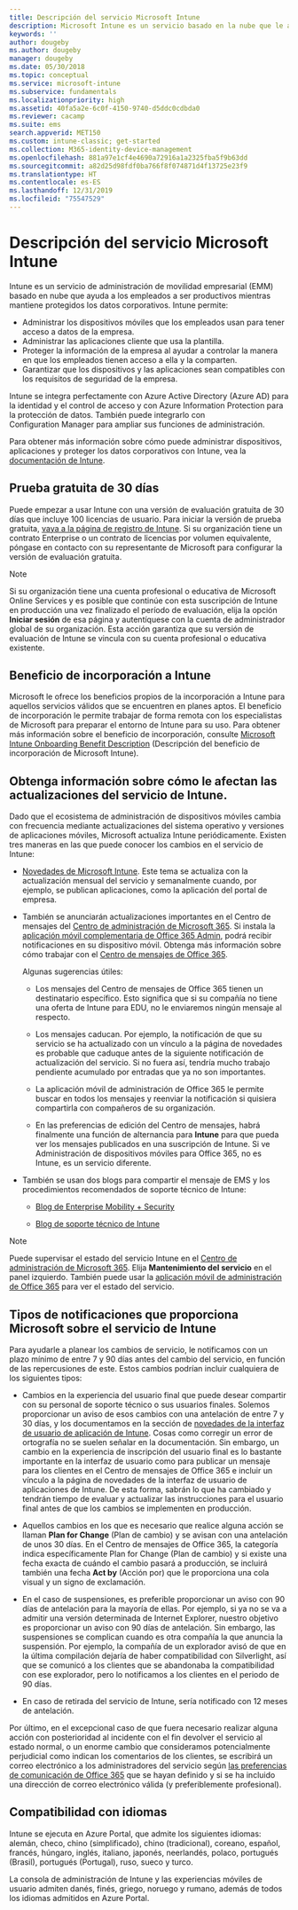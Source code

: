 ```yaml
---
title: Descripción del servicio Microsoft Intune
description: Microsoft Intune es un servicio basado en la nube que le ayuda a administrar dispositivos Windows, iOS, Mac OS X, Android y Windows Mobile.
keywords: ''
author: dougeby
ms.author: dougeby
manager: dougeby
ms.date: 05/30/2018
ms.topic: conceptual
ms.service: microsoft-intune
ms.subservice: fundamentals
ms.localizationpriority: high
ms.assetid: 40fa5a2e-6c0f-4150-9740-d5ddc0cdbda0
ms.reviewer: cacamp
ms.suite: ems
search.appverid: MET150
ms.custom: intune-classic; get-started
ms.collection: M365-identity-device-management
ms.openlocfilehash: 881a97e1cf4e4690a72916a1a2325fba5f9b63dd
ms.sourcegitcommit: a82d25d98fdf0ba766f8f074871d4f13725e23f9
ms.translationtype: HT
ms.contentlocale: es-ES
ms.lasthandoff: 12/31/2019
ms.locfileid: "75547529"
---
```

# <a name="microsoft-intune-service-description"></a>Descripción del servicio Microsoft Intune

Intune es un servicio de administración de movilidad empresarial (EMM) basado en nube que ayuda a los empleados a ser productivos mientras mantiene protegidos los datos corporativos. Intune permite:
* Administrar los dispositivos móviles que los empleados usan para tener acceso a datos de la empresa.
* Administrar las aplicaciones cliente que usa la plantilla.
* Proteger la información de la empresa al ayudar a controlar la manera en que los empleados tienen acceso a ella y la comparten.
* Garantizar que los dispositivos y las aplicaciones sean compatibles con los requisitos de seguridad de la empresa.

Intune se integra perfectamente con Azure Active Directory (Azure AD) para la identidad y el control de acceso y con Azure Information Protection para la protección de datos. También puede integrarlo con Configuration Manager para ampliar sus funciones de administración.

Para obtener más información sobre cómo puede administrar dispositivos, aplicaciones y proteger los datos corporativos con Intune, vea la [documentación de Intune](../index.yml).

## <a name="30-day-free-trial"></a>Prueba gratuita de 30 días
Puede empezar a usar Intune con una versión de evaluación gratuita de 30 días que incluye 100 licencias de usuario. Para iniciar la versión de prueba gratuita, [vaya a la página de registro de Intune](https://admin.microsoft.com/Signup/Signup.aspx?OfferId=40BE278A-DFD1-470a-9EF7-9F2596EA7FF9&dl=INTUNE_A&ali=1#0%20). Si su organización tiene un contrato Enterprise o un contrato de licencias por volumen equivalente, póngase en contacto con su representante de Microsoft para configurar la versión de evaluación gratuita.

> [!NOTE]
> Si su organización tiene una cuenta profesional o educativa de Microsoft Online Services y es posible que continúe con esta suscripción de Intune en producción una vez finalizado el período de evaluación, elija la opción **Iniciar sesión** de esa página y autentíquese con la cuenta de administrador global de su organización. Esta acción garantiza que su versión de evaluación de Intune se vincula con su cuenta profesional o educativa existente.

<!--- For a list of settings that you can set up on mobile devices, see:

- [Enrolled device management capabilities of Microsoft Intune](introduction-intune.md)

- [Hybrid mobile device management (MDM) with Configuration Manager and Microsoft Intune](/sccm/mdm/understand/hybrid-mobile-device-management)

For more about Configuration Manager, see [Documentation for Microsoft Endpoint Configuration Manager](/sccm/index).--->
## <a name="intune-onboarding-benefit"></a>Beneficio de incorporación a Intune
Microsoft le ofrece los beneficios propios de la incorporación a Intune para aquellos servicios válidos que se encuentren en planes aptos. El beneficio de incorporación le permite trabajar de forma remota con los especialistas de Microsoft para preparar el entorno de Intune para su uso. Para obtener más información sobre el beneficio de incorporación, consulte [Microsoft Intune Onboarding Benefit Description](http://go.microsoft.com/fwlink/?LinkId=619281) (Descripción del beneficio de incorporación de Microsoft Intune).


## <a name="learn-how-intune-service-updates-affect-you"></a>Obtenga información sobre cómo le afectan las actualizaciones del servicio de Intune.

Dado que el ecosistema de administración de dispositivos móviles cambia con frecuencia mediante actualizaciones del sistema operativo y versiones de aplicaciones móviles, Microsoft actualiza Intune periódicamente. Existen tres maneras en las que puede conocer los cambios en el servicio de Intune:

- [Novedades de Microsoft Intune](whats-new.md). Este tema se actualiza con la actualización mensual del servicio y semanalmente cuando, por ejemplo, se publican aplicaciones, como la aplicación del portal de empresa.

- También se anunciarán actualizaciones importantes en el Centro de mensajes del [Centro de administración de Microsoft 365](https://admin.microsoft.com/). Si instala la [aplicación móvil complementaria de Office 365 Admin](https://support.office.com/article/Office-365-Admin-Mobile-App-e16f6421-2a1a-4142-bf9d-9846600a060a), podrá recibir notificaciones en su dispositivo móvil. Obtenga más información sobre cómo trabajar con el [Centro de mensajes de Office 365](https://support.office.com/client/results?Shownav=true&ns=O365ENTADMIN&version=15&ver=15&HelpID=O365E_MCManageUpdates).

  Algunas sugerencias útiles:

  - Los mensajes del Centro de mensajes de Office 365 tienen un destinatario específico. Esto significa que si su compañía no tiene una oferta de Intune para EDU, no le enviaremos ningún mensaje al respecto.

  - Los mensajes caducan. Por ejemplo, la notificación de que su servicio se ha actualizado con un vínculo a la página de novedades es probable que caduque antes de la siguiente notificación de actualización del servicio. Si no fuera así, tendría mucho trabajo pendiente acumulado por entradas que ya no son importantes.

  - La aplicación móvil de administración de Office 365 le permite buscar en todos los mensajes y reenviar la notificación si quisiera compartirla con compañeros de su organización.

  - En las preferencias de edición del Centro de mensajes, habrá finalmente una función de alternancia para **Intune** para que pueda ver los mensajes publicados en una suscripción de Intune. Si ve Administración de dispositivos móviles para Office 365, no es Intune, es un servicio diferente.

- También se usan dos blogs para compartir el mensaje de EMS y los procedimientos recomendados de soporte técnico de Intune:

  - [Blog de Enterprise Mobility + Security](https://blogs.technet.microsoft.com/enterprisemobility/)

  - [Blog de soporte técnico de Intune](https://blogs.technet.microsoft.com/intunesupport/)

> [!Note]
> Puede supervisar el estado del servicio Intune en el [Centro de administración de Microsoft 365](https://admin.microsoft.com). Elija **Mantenimiento del servicio** en el panel izquierdo. También puede usar la [aplicación móvil de administración de Office 365](https://support.office.com/article/Office-365-Admin-Mobile-App-e16f6421-2a1a-4142-bf9d-9846600a060a) para ver el estado del servicio.

## <a name="types-of-notices-microsoft-provides-about-the-intune-service"></a>Tipos de notificaciones que proporciona Microsoft sobre el servicio de Intune

Para ayudarle a planear los cambios de servicio, le notificamos con un plazo mínimo de entre 7 y 90 días antes del cambio del servicio, en función de las repercusiones de este. Estos cambios podrían incluir cualquiera de los siguientes tipos:

- Cambios en la experiencia del usuario final que puede desear compartir con su personal de soporte técnico o sus usuarios finales. Solemos proporcionar un aviso de esos cambios con una antelación de entre 7 y 30 días, y los documentamos en la sección de [novedades de la interfaz de usuario de aplicación de Intune](whats-new-app-ui.md). Cosas como corregir un error de ortografía no se suelen señalar en la documentación. Sin embargo, un cambio en la experiencia de inscripción del usuario final es lo bastante importante en la interfaz de usuario como para publicar un mensaje para los clientes en el Centro de mensajes de Office 365 e incluir un vínculo a la página de novedades de la interfaz de usuario de aplicaciones de Intune. De esta forma, sabrán lo que ha cambiado y tendrán tiempo de evaluar y actualizar las instrucciones para el usuario final antes de que los cambios se implementen en producción.

- Aquellos cambios en los que es necesario que realice alguna acción se llaman **Plan for Change** (Plan de cambio) y se avisan con una antelación de unos 30 días. En el Centro de mensajes de Office 365, la categoría indica específicamente Plan for Change (Plan de cambio) y si existe una fecha exacta de cuándo el cambio pasará a producción, se incluirá también una fecha **Act by** (Acción por) que le proporciona una cola visual y un signo de exclamación.

- En el caso de suspensiones, es preferible proporcionar un aviso con 90 días de antelación para la mayoría de ellas. Por ejemplo, si ya no se va a admitir una versión determinada de Internet Explorer, nuestro objetivo es proporcionar un aviso con 90 días de antelación. Sin embargo, las suspensiones se complican cuando es otra compañía la que anuncia la suspensión. Por ejemplo, la compañía de un explorador avisó de que en la última compilación dejaría de haber compatibilidad con Silverlight, así que se comunicó a los clientes que se abandonaba la compatibilidad con ese explorador, pero lo notificamos a los clientes en el periodo de 90 días.

- En caso de retirada del servicio de Intune, sería notificado con 12 meses de antelación.

Por último, en el excepcional caso de que fuera necesario realizar alguna acción con posterioridad al incidente con el fin devolver el servicio al estado normal, o un enorme cambio que consideramos potencialmente perjudicial como indican los comentarios de los clientes, se escribirá un correo electrónico a los administradores del servicio según [las preferencias de comunicación de Office 365](https://support.office.com/article/Change-your-contact-preferences-for-communications-from-Microsoft-6f70de1b-a64d-4498-bfbd-be8c83a9c0fc) que se hayan definido y si se ha incluido una dirección de correo electrónico válida (y preferiblemente profesional).  


<!--- ## Choose the management solution that’s right for you
You can set up Intune in several ways to manage and help protect your company's mobile devices and computers (referred to as **devices** in this article).

- **Intune stand-alone configuration.** Use the web-based admin console in Intune to manage devices in your organization. Intune can be used without any on-premises IT infrastructure. If you use Intune with Active Directory Domain Services, you can use domain user accounts that you manage with Domain Services with Intune.

- **Intune with Microsoft Endpoint Configuration Manager.** Use the Configuration Manager management console to manage computers and mobile devices in your enterprise. This configuration can help you to manage all your organization’s devices through a single console, the Configuration Manager Admin Console. Configuration Manager supports large numbers of mobile devices, servers, and computers. For more about Configuration Manager, see [Hybrid mobile device management (MDM) with Configuration Manager and Microsoft Intune](/sccm/mdm/understand/hybrid-mobile-device-management). For more help deciding which approach is right for you, see [Choose between Microsoft Intune standalone and hybrid mobile device management with Configuration Manager](/sccm/mdm/understand/choose-between-standalone-intune-and-hybrid-mobile-device-management).--->

## <a name="language-support"></a>Compatibilidad con idiomas
Intune se ejecuta en Azure Portal, que admite los siguientes idiomas: alemán, checo, chino (simplificado), chino (tradicional), coreano, español, francés, húngaro, inglés, italiano, japonés, neerlandés, polaco, portugués (Brasil), portugués (Portugal), ruso, sueco y turco.

La consola de administración de Intune y las experiencias móviles de usuario admiten danés, finés, griego, noruego y rumano, además de todos los idiomas admitidos en Azure Portal.

<!--- ## Learn more about Intune
Use these resources to learn more about Intune:

- The [Microsoft Intune Trust Center](https://www.microsoft.com/server-cloud/products/intune-trust-center/) provides information about the security, privacy, and compliance practices of Intune, and it describes some of Intune's certifications.

- [Enrolled device management capabilities of Microsoft Intune](introduction-intune.md)--->

